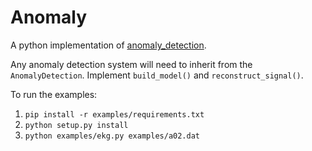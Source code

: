 # Anomaly

A python implementation of [anomaly_detection](https://github.com/pollo/anomaly_detection).

Any anomaly detection system will need to inherit from the `AnomalyDetection`.
Implement `build_model()` and `reconstruct_signal()`.

To run the examples:

1. `pip install -r examples/requirements.txt`
2. `python setup.py install`
3. `python examples/ekg.py examples/a02.dat`
